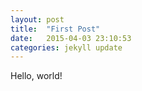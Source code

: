 ```yaml
---
layout: post
title:  "First Post"
date:   2015-04-03 23:10:53
categories: jekyll update
---
```


Hello, world!

